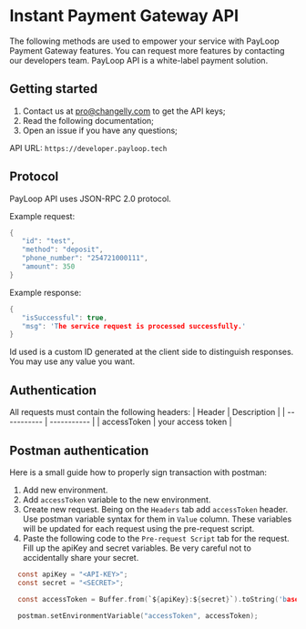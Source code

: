 # Instant Payment Gateway API
The following methods are used to empower your service with PayLoop Payment Gateway features. You can request more features by contacting our developers team. PayLoop API is a white-label payment solution.

## Getting started
1. Contact us at pro@changelly.com to get the API keys;
2. Read the following documentation;
3. Open an issue if you have any questions;

API URL: ``` https://developer.payloop.tech ```

## Protocol
PayLoop API uses JSON-RPC 2.0 protocol.

Example request:
```c
{
   "id": "test",
   "method": "deposit",
   "phone_number": "254721000111",
   "amount": 350
}
```

Example response:
```c
{
   "isSuccessful": true,
   "msg": 'The service request is processed successfully.'
}
```

Id used is a custom ID generated at the client side to distinguish responses. You may use any value you want.

## Authentication
All requests must contain the following headers:
| Header      | Description |
| ----------- | ----------- |
| accessToken      | your access token       |


## Postman authentication
Here is a small guide how to properly sign transaction with postman:

1. Add new environment.
2. Add ```accessToken``` variable to the new environment.
3. Create new request. Being on the ```Headers``` tab add ```accessToken``` header. Use postman variable syntax for them in ```Value``` column. These variables will be updated for each request using the pre-request script.
4. Paste the following code to the ```Pre-request Script``` tab for the request. Fill up the apiKey and secret variables. Be very careful not to accidentally share your secret.

```c
  const apiKey = "<API-KEY>";
  const secret = "<SECRET>";

  const accessToken = Buffer.from(`${apiKey}:${secret}`).toString('base64');

  postman.setEnvironmentVariable("accessToken", accessToken);
```

